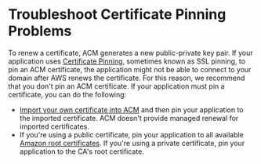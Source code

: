# Troubleshoot Certificate Pinning Problems<a name="troubleshooting-pinning"></a>

To renew a certificate, ACM generates a new public\-private key pair\. If your application uses [Certificate Pinning](acm-bestpractices.md#best-practices-pinning), sometimes known as SSL pinning, to pin an ACM certificate, the application might not be able to connect to your domain after AWS renews the certificate\. For this reason, we recommend that you don't pin an ACM certificate\. If your application must pin a certificate, you can do the following:
+ [Import your own certificate into ACM](import-certificate.md) and then pin your application to the imported certificate\. ACM doesn't provide managed renewal for imported certificates\.
+ If you're using a public certificate, pin your application to all available [ Amazon root certificates](https://www.amazontrust.com/repository/)\. If you're using a private certificate, pin your application to the CA's root certificate\.